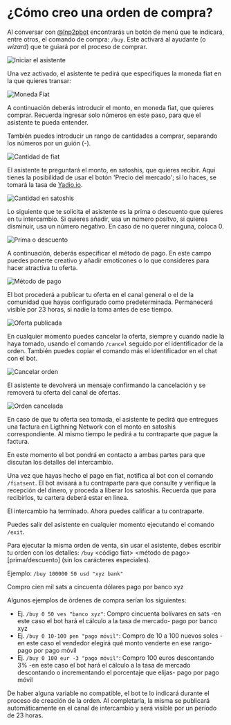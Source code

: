 # ¿Cómo creo una orden de compra?

Al conversar con [@lnp2pbot](https://t.me/lnp2pbot) encontrarás un botón de menú que te indicará, entre otros, el comando de compra: `/buy`. Este activará al ayudante (o <i>wizard</i>) que te guiará por el proceso de comprar.

![Iniciar el asistente](./assets/images/buy-start.jpg)

Una vez activado, el asistente te pedirá que especifiques la moneda fiat en la que quieres transar:

![Moneda Fiat](./assets/images/buy-fiat.jpg)

A continuación deberás introducir el monto, en moneda fiat, que quieres comprar. Recuerda ingresar solo números en este paso, para que el asistente te pueda entender.

También puedes introducir un rango de cantidades a comprar, separando los números por un guión (-).

![Cantidad de fiat](./assets/images/buy-monto.jpg)

El asistente te preguntará el monto, en satoshis, que quieres recibir. Aquí tienes la posibilidad de usar el botón 'Precio del mercado'; si lo haces, se tomará la tasa de [Yadio.io](https://yadio.io/).

![Cantidad en satoshis](./assets/images/buy-price.jpg)

Lo siguiente que te solicita el asistente es la prima o descuento que quieres en tu intercambio. Si quieres añadir, usa un número positvo, si quieres disminuir, usa un número negativo. En caso de no querer ninguna, coloca 0.

![Prima o descuento](./assets/images/buy-prima.jpg)

A continuación, deberás especificar el método de pago. En este campo puedes ponerte creativo y añadir emoticones o lo que consideres para hacer atractiva tu oferta.

![Método de pago](./assets/images/buy-payment-metod.jpg)

El bot procederá a publicar tu oferta en el canal general o el de la comunidad que hayas configurado como predeterminada. Permanecerá visible por 23 horas, si nadie la toma antes de ese tiempo.

![Oferta publicada](./assets/images/buy-public.jpg)

En cualquier momento puedes cancelar la oferta, siempre y cuando nadie la haya tomado, usando el comando `/cancel` seguido por el identificador de la orden. También puedes copiar el comando más el identificador en el chat con el bot.

![Cancelar orden](./assets/images/buy-cancel-order.jpg)

El asistente te devolverá un mensaje confirmando la cancelación y se removerá tu oferta del canal de ofertas.

![Orden cancelada](./assets/images/buy-cancel.jpg)

En caso de que tu oferta sea tomada, el asistente te pedirá que entregues una factura en Ligthning Network con el monto en satoshis correspondiente. Al mismo tiempo le pedirá a tu contraparte que pague la factura. 

En este momento el bot pondrá en contacto a ambas partes para que discutan los detalles del intercambio.

Una vez que hayas hecho el pago en fiat, notifica al bot con el comando `/fiatsent`. El bot avisará a tu contraparte para que consulte y verifique la recepción del dinero, y proceda a liberar los satoshis. Recuerda que para recibirlos, tu cartera deberá estar en linea.

El intercambio ha terminado. Ahora puedes calificar a tu contraparte.

Puedes salir del asistente en cualquier momento ejecutando el comando `/exit`.

Para ejecutar la misma orden de venta, sin usar el asistente, debes escribir tu orden con los detalles: `/buy`<monto en sats> <monto en fiat> <código fiat> <método de pago> [prima/descuento] (sin los carácteres especiales).

Ejemplo: `/buy 100000 50 usd "xyz bank"`

Compro cien mil sats a cincuenta dólares pago por banco xyz

Algunos ejemplos de órdenes de compra serían los siguientes:

- Ej. `/buy 0 50 ves "banco xyz"`: Compro cincuenta bolívares en sats -en este caso el bot hará el cálculo a la tasa de mercado- pago por banco xyz
- Ej. `/buy 0 10-100 pen "pago móvil"`: Compro de 10 a 100 nuevos soles -en este caso el vendedor elegirá qué monto venderte en ese rango- pago por pago móvil
- Ej. `/buy 0 100 eur -3 "pago móvil"`: Compro 100 euros descontando 3% -en este caso el bot hará el cálculo a la tasa de mercado descontando o incrementando el porcentaje que elijas- pago por pago móvil

De haber alguna variable no compatible, el bot te lo indicará durante el proceso de creación de la orden. Al completarla, la misma se publicará automáticamente en el canal de intercambio y será visible por un período de 23 horas.
